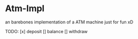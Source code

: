 # Atm-Impl
an barebones implementation of a ATM machine just for fun xD

TODO:
[x] deposit
[] balance
[] withdraw

